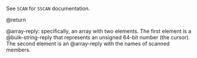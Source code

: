 See `SCAN` for `SSCAN` documentation.

@return

@array-reply: specifically, an array with two elements.
The first element is a @bulk-string-reply that represents an unsigned 64-bit number (the cursor).
The second element is an @array-reply with the names of scanned members.
